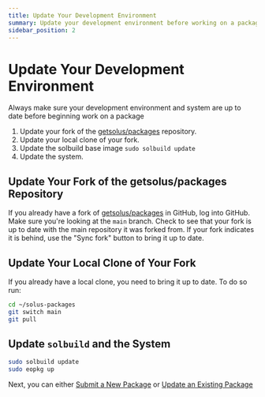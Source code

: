 ```yaml
---
title: Update Your Development Environment
summary: Update your development environment before working on a package
sidebar_position: 2
---
```


# Update Your Development Environment

Always make sure your development environment and system are up to date before beginning work on a package

1. Update your fork of the [getsolus/packages](https://github.com/getsolus/packages) repository.
2. Update your local clone of your fork.
3. Update the solbuild base image `sudo solbuild update`
4. Update the system.

## Update Your Fork of the getsolus/packages Repository

If you already have a fork of [getsolus/packages](https://github.com/getsolus/packages) in GitHub, log into GitHub. Make sure you're looking at the `main` branch. Check to see that your fork is up to date with the main repository it was forked from. If your fork indicates it is behind, use the "Sync fork" button to bring it up to date.

## Update Your Local Clone of Your Fork

If you already have a local clone, you need to bring it up to date. To do so run:

```bash
cd ~/solus-packages
git switch main
git pull
```

## Update `solbuild` and the System

```bash
sudo solbuild update
sudo eopkg up
```

Next, you can either [Submit a New Package](creating-a-new-package.md) or [Update an Existing Package](updating-an-existing-package.md)
